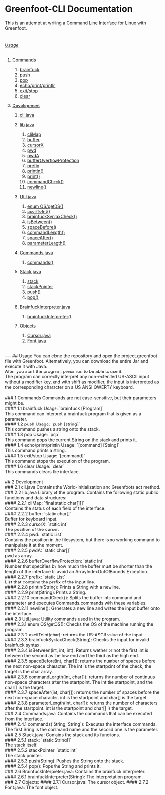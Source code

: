# Greenfoot-CLI Documentation<br>
This is an attempt at writing a Command Line Interface for Linux with Greenfoot.<br>
<br>
###### [Usage](#usage)
1. [Commands](#commands)
   1. [brainfuck](#brainfuck)
   2. [push](#push)
   3. [pop](#pop)
   4. [echo/print/println](#print)
   5. [exit/stop](#exit)
   6. [clear](#clear)

2. [Development](#dev)
   1. [cli.java](#cli)
   2. [lib.java](#lib)
      1. [cliMap](#cliMap)
      2. [buffer](#buffer)
      3. [cursorX](#cursorX)
      4. [pwd](#pwd)
      5. [pwdA](#pwdA)
      6. [bufferOverflowProtection](#bop)
      7. [prefix](#prefix)
      8. [println()](#println)
      9. [print()](#printC)
      10. [commandCheck()](#commandCheck)
      11. [newline()](#newline)
      
   3. [Util.java](#util)
      1. [enum OS/getOS()](#os)
      2. [asciiToInt()](#ascii)
      3. [brainfuckSyntaxCheck()](#brainfuckSyntaxCheck)
      4. [isBetween()](#isBetween)
      5. [spaceBefore()](#spaceBefore)
      6. [commandLength()](#commandLength)
      7. [spaceAfter()](#spaceAfter)
      8. [parameterLength()](#parameterLength)
   
   4. [Commands.java](#commands.j)
      1. [commands()](#commandsC)
      
   5. [Stack.java](#stack.j)
      1. [stack](#stack)
      2. [stackPointer](#stackPointer)
      3. [push()](#pushC)
      4. [pop()](#popC)
      
   6. [BrainfuckInterpreter.java](#brainfuckInterpreter.j)
      1. [brainfuckInterpreter()](#brainfuckInterpreterC)
      
   7. [Objects](#objects)
      1. [Cursor.java](#cursorOb)
      2. [Font.java](#fontOb)
<br>
---
## <a name="usage">Usage</a>
You can clone the repository and open the project.greenfoot file with Greenfoot. Alternatively, you can download the entire Jar and execute it with Java.<br>
After you start the program, press run to be able to use it.<br>
The program can correctly interpret any non-extended US-ASCII input without a modifier key, and with shift as modifier, the input is interpreted as the corresponding character on a US ANSI QWERTY keyboard.<br>
<br>
### <a name="commands">1 Commands</a>
Commands are not case-sensitive, but their parameters might be.
<br>
#### <a name="brainfuck">1.1 brainfuck</a>
Usage: `brainfuck [Program]`<br>
This command can interpret a brainfuck program that is given as a parameter.
<br>
#### <a name="push">1.2 push</a>
Usage: `push [string]`<br>
This command pushes a string onto the stack.
<br>
#### <a name="pop">1.3 pop</a>
Usage: `pop`<br>
This command pops the current String on the stack and prints it.
<br>
#### <a name="print">1.4 echo/print/println</a>
Usage: `[command] [String]`<br>
This command prints a string.
<br>
#### <a name="exit">1.5 exit/stop</a>
Usage: `[command]`<br>
This command stops the execution of the program.
<br>
#### <a name="clear">1.6 clear</a>
Usage: `clear`<br>
This commands clears the interface.
<br>
<br>
## <a name="dev">2 Development</a>
<br>
### <a name="cli">2.1 cli.java</a>
Contains the World-initialization and Greenfoots act method.
<br>
### <a name="lib">2.2 lib.java</a>
Library of the program.
Contains the following static public functions and data structures:
<br>
#### <a name="cliMap">2.2.1 cliMap:</a>
`final static char[][]`<br>
Contains the status of each field of the interface.
<br>
#### <a name="buffer">2.2.2 buffer:</a>
`static char[]`<br>
Buffer for keyboard input.
<br>
#### <a name="cursorX">2.2.3 cursorX:</a>
`static int`<br>
The position of the cursor.
<br>
#### <a name="pwd">2.2.4 pwd:</a>
`static List<Character>`<br>
Contains the position in the filesystem, but there is no working command to manipulate it at the moment.
<br>
#### <a name="pwdA">2.2.5 pwdA:</a>
`static char[]`<br>
pwd as array.
<br>
#### <a name="bop">2.2.6 bufferOverflowProtection:</a>
`static int`<br>
Number that specifies by how much the buffer must be shorter than the length of the interface to avoid an ArrayIndexOutOfBounds Exception.
<br>
#### <a name="prefix">2.2.7 prefix:</a>
`static List<Character>`<br>
List that contains the prefix of the input line.
<br>
#### <a name="println">2.2.8 println(String):</a>
Prints a String with a newline.
<br>
#### <a name="printC">2.2.9 print(String):</a>
Prints a String.
<br>
#### <a name="commandCheck">2.2.10 commandCheck():</a>
Splits the buffer into command and parameter and executes Commands.commands with these variables.
<br>
#### <a name="newline">2.2.11 newline():</a>
Generates a new line and writes the input buffer onto the interface.
<br>
### <a name="util">2.3 Util.java:</a>
Utility commands used in the program.
<br>
#### <a name="os">2.3.1 enum OS/getOS():</a>
Checks the OS of the machine running the program.
<br>
#### <a name="ascii">2.3.2 asciiToInt(char):</a>
returns the US-ASCII value of the input.
<br>
#### <a name="brainfuckSyntaxCheck">2.3.3 brainfuckSyntaxCheck(String):</a>
Checks the input for invalid brainfuck syntax.
<br>
#### <a name="isBetween">2.3.4 isBetween(int, int, int):</a>
Returns wether or not the first int is between the second as the low end and the third as the high end.
<br>
#### <a name="spaceBefore">2.3.5 spaceBefore(int, char[]):</a>
returns the number of spaces before the next non-space character.
The int is the startpoint of the check, the target is the char array.
<br>
#### <a name="commandLength">2.3.6 commandLength(int, char[]):</a>
returns the number of continuus non-space characters after the startpoint.
The int the startpoint, and the char[] is the target.
<br>
#### <a name="spaceAfter">2.3.7 spaceAfter(int, char[]):</a>
returns the number of spaces before the next non-space character.
int is the startpoint and char[] is the target.
<br>
#### <a name="parameterLength">2.3.8 parameterLength(int, char[]):</a>
returns the number of characters after the startpoint.
int is the startpoint and char[] is the target.
<br>
### <a name="commands.j">2.4 Commands.java:</a>
Contains the commands that can be executed from the interface.
<br>
#### <a name="commandsC">2.4.1 commands(`String, String`):</a>
Executes the interface commands.
The first Sring is the command name and the second one is the parameter.
<br>
### <a name="stack.j">2.5 Stack.java:</a>
Contains the stack and its functions.
<br>
#### <a name="stack">2.5.1 stack:</a>
`static String[]`<br>
The stack itself.
<br>
#### <a name="stackPointer">2.5.2 stackPointer:</a>
`static int`<br>
The stack pointer.
<br>
#### <a name="pushC">2.5.3 push(String):</a>
Pushes the String onto the stack.
<br>
#### <a name="popC">2.5.4 pop():</a>
Pops the String and prints it.
<br>
### <a name="brainfuckInterpreter.j">2.6 BrainfuckInterpreter.java:</a>
Contains the brainfuck interpreter.
<br>
#### <a name="brainfuckInterpreterC">2.6.1 brainfuckInterpreter(String):</a>
The interpretation program.
<br>
### <a name="objects">2.7 Objects:</a>
#### <a name="cursorOb">2.7.1 Cursor.java:</a>
The cursor object.
#### <a name="fontOb">2.7.2 Font.java:</a>
The font object.
